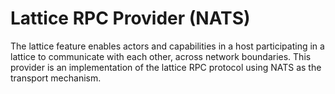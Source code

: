 # Lattice RPC Provider (NATS)

The lattice feature enables actors and capabilities in a host participating in a lattice to communicate with each other, 
across network boundaries. This provider is an implementation of the lattice RPC protocol using NATS as the
transport mechanism.